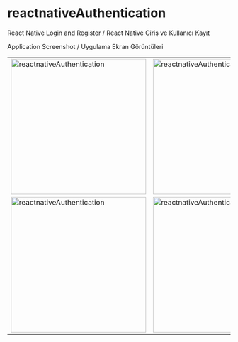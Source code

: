 # reactnativeAuthentication
React Native Login and Register / React Native Giriş ve Kullanıcı Kayıt

Application Screenshot / Uygulama Ekran Görüntüleri

<table>
  <tr>
    <td style="margin-right:5px;"><img width="305" alt="reactnativeAuthentication" src="https://user-images.githubusercontent.com/28242890/62822388-3d038580-bb8b-11e9-9cd4-1a30701fba4c.png">
</td>
    <td><img width="305" alt="reactnativeAuthentication" src="https://user-images.githubusercontent.com/28242890/62822389-3e34b280-bb8b-11e9-9547-ee0a2a13413a.png">
</td>
  </tr>
    <tr>
    <td style="margin-right:5px;"><img width="305" alt="reactnativeAuthentication" src="https://user-images.githubusercontent.com/28242890/62822390-3ffe7600-bb8b-11e9-92eb-de804b370f4e.png">

</td>
    <td><img width="305" alt="reactnativeAuthentication" src="https://user-images.githubusercontent.com/28242890/62822395-5a385400-bb8b-11e9-9ec0-8335c45b457a.png">
</td>
  </tr>
 </table>
